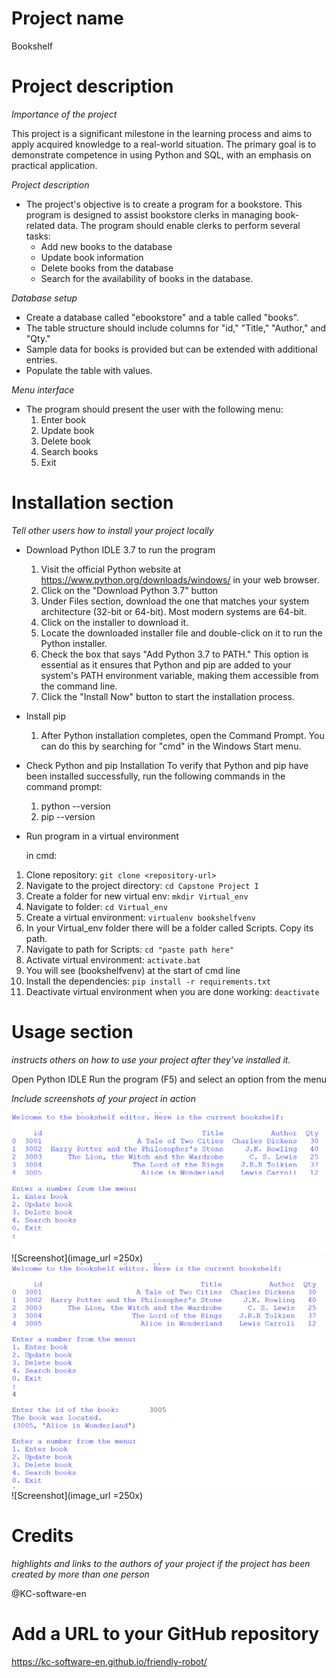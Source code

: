 # Project name
Bookshelf

# Project description
*Importance of the project*

This project is a significant milestone in the learning process and aims to apply acquired knowledge to a real-world situation. The primary goal is to demonstrate competence in using Python and SQL, with an emphasis on practical application.

*Project description*
+ The project's objective is to create a program for a bookstore. This program is designed to assist bookstore clerks in managing book-related data. The program should enable clerks to perform several tasks:
	+ Add new books to the database
	+ Update book information
	+ Delete books from the database
	+ Search for the availability of books in the database.

*Database setup*
+ Create a database called "ebookstore" and a table called "books".
+ The table structure should include columns for "id," "Title," "Author," and "Qty."
+ Sample data for books is provided but can be extended with additional entries.
+ Populate the table with values.

*Menu interface*
+ The program should present the user with the following menu:
	1. Enter book
	1. Update book
	1. Delete book
	1. Search books
	1. Exit

# Installation section
*Tell other users how to install your project locally*

+ Download Python IDLE 3.7 to run the program
  1. Visit the official Python website at https://www.python.org/downloads/windows/ in your web browser.
  1. Click on the "Download Python 3.7" button
  1. Under Files section, download the one that matches your system architecture (32-bit or 64-bit). Most modern systems are 64-bit.
  1. Click on the installer to download it.
  1. Locate the downloaded installer file and double-click on it to run the Python installer.
  1. Check the box that says "Add Python 3.7 to PATH." This option is essential as it ensures that Python and pip are added to your system's PATH environment variable, making them accessible from the command line.
  1. Click the "Install Now" button to start the installation process.
     
+ Install pip
  1. After Python installation completes, open the Command Prompt. You can do this by searching for "cmd" in the Windows Start menu.
     
+ Check Python and pip Installation
  To verify that Python and pip have been installed successfully, run the following commands in the command prompt:
  1. python --version
  1. pip --version

+ Run program in a virtual environment

	in cmd:
1. Clone repository: `git clone <repository-url>`
1. Navigate to the project directory: `cd Capstone Project I`
1. Create a folder for new virtual env: `mkdir Virtual_env`
1. Navigate to folder: `cd Virtual_env`
1. Create a virtual environment: `virtualenv bookshelfvenv`
1. In your Virtual_env folder there will be a folder called Scripts. Copy its path.
1. Navigate to path for Scripts: `cd "paste path here"`
1. Activate virtual environment: `activate.bat`
1. You will see (bookshelfvenv) at the start of cmd line
2. Install the dependencies: `pip install -r requirements.txt`
1. Deactivate virtual environment when you are done working: `deactivate`

# Usage section
*instructs others on how to use your project after they’ve installed it.*

Open Python IDLE
Run the program (F5) and select an option from the menu

*Include screenshots of your project in action*

![Screenshot of my app](screenshot1.png)
![Screenshot](image_url =250x)
![Screenshot2 of my app](screenshot2.png)
![Screenshot](image_url =250x)

# Credits
*highlights and links to the authors of your project if the project has been created by more than one person*

@KC-software-en

# Add a URL to your GitHub repository

https://kc-software-en.github.io/friendly-robot/

